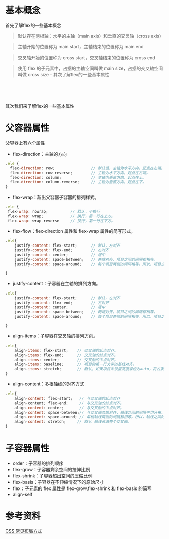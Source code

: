 # 基本概念
首先了解flex的一些基本概念
> 默认存在两根轴：水平的主轴（main axis）和垂直的交叉轴（cross axis）

> 主轴开始的位置称为 main start，主轴结束的位置称为 main end

> 交叉轴开始的位置称为 cross start，交叉轴结束的位置称为 cross end

> 使用 flex 的子元素中，占据的主轴空间叫做 main size，占据的交叉轴空间叫做 cross size
    - 其次了解flex的一些基本属性

<br/><br/><br/>

其次我们来了解flex的一些基本属性
# 父容器属性

父容器上有六个属性

- flex-direction：主轴的方向
```javascript
.ele {
  flex-direction: row;                // 默认值，主轴为水平方向，起点在左端。
  flex-direction: row-reverse;        // 主轴为水平方向，起点在右端。
  flex-direction: column;             // 主轴为垂直方向，起点在上。
  flex-direction: column-reverse;     // 主轴为垂直方向，起点在下。
}
```
- flex-wrap：超出父容器子容器的排列样式。
```javascript
.ele {
 flex-wrap: nowrap;          // 默认，不换行
 flex-wrap: wrap;            // 换行，第一行在上方。
 flex-wrap: wrap-reverse     // 换行，第一行在下方。
```
- flex-flow：flex-direction 属性和 flex-wrap 属性的简写形式。
```javascript
.ele{
    justify-content: flex-start;      // 默认，左对齐
    justify-content: flex-end;        // 右对齐
    justify-content: center;          // 居中
    justify-content: space-between;   // 两端对齐，项目之间的间隔都相等。
    justify-content: space-around;    // 每个项目两侧的间隔相等。所以，项目之间的间隔比项目与边框的间隔大一倍。

}
```
- justify-content：子容器在主轴的排列方向。
```javascript
.ele{
    justify-content: flex-start;      // 默认，左对齐
    justify-content: flex-end;        // 右对齐
    justify-content: center;          // 居中
    justify-content: space-between;   // 两端对齐，项目之间的间隔都相等。
    justify-content: space-around;    // 每个项目两侧的间隔相等。所以，项目之间的间隔比项目与边框的间隔大一倍。

}
```
- align-items：子容器在交叉轴的排列方向。
```javascript
.ele{
    align-items: flex-start;    // 交叉轴的起点对齐。
    align-items: flex-end;      // 交叉轴的终点对齐。
    align-items: center;        // 交叉轴的中点对齐。
    align-items: baseline;      // 项目的第一行文字的基线对齐。
    align-items: stretch;       // 默认，如果项目未设置高度或设为auto，将占满整个容器的高度。
}
```
- align-content：多根轴线的对齐方式
```javascript
.ele{
    align-content: flex-start;   // 与交叉轴的起点对齐
    align-content; flex-end;     // 与交叉轴的终点对齐。
    align-content: center;       // 与交叉轴的中点对齐。
    align-content: space-between;// 与交叉轴两端对齐，轴线之间的间隔平均分布。
    align-content: space-around; // 每根轴线两侧的间隔都相等。所以，轴线之间的间隔比轴线与边框的间隔大一倍。
    align-content: stretch;     // 默认 轴线占满整个交叉轴。
}
```
# 子容器属性
- order：子容器的排列顺序
- flex-grow：子容器剩余空间的拉伸比例
- flex-shrink：子容器超出空间的压缩比例
- flex-basis：子容器在不伸缩情况下的原始尺寸
- flex：子元素的 flex 属性是 flex-grow,flex-shrink 和  flex-basis 的简写
- align-self


# 参考资料
[CSS 常见布局方式](https://juejin.cn/post/6844903491891118087)